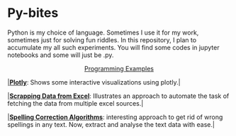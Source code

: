 # Py-bites

Python is my choice of language. Sometimes I use it for my work, sometimes just for solving fun riddles. In this repository, I plan to accumulate my all such experiments. You will find some codes in jupyter notebooks and some will just be .py. 

<p align="center">
  <a href=
## Index of Jupyter (IPython) Notebooks

|Programming Examples|
|---|

|[**Plotly**](Plotly.ipynb): Shows some interactive visualizations using plotly.|  

|[**Scrapping Data from Excel**](Scrapping_Data_from_Excel.ipynb): Illustrates an approach to automate the task of fetching the data from multiple excel sources.|  

|[**Spelling Correction Algorithms**](Spelling_Correction_Algorithms.ipynb): interesting approach to get rid of wrong spellings in any text. Now, extract and analyse the text data with ease.|
